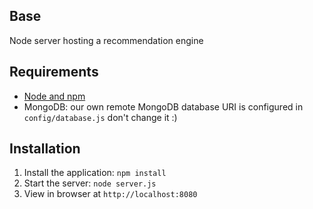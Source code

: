 ## Base

Node server hosting a recommendation engine

## Requirements

- [Node and npm](http://nodejs.org)
- MongoDB: our own remote MongoDB database URI is configured in `config/database.js` don't change it :)

## Installation

1. Install the application: `npm install`
2. Start the server: `node server.js`
3. View in browser at `http://localhost:8080`
